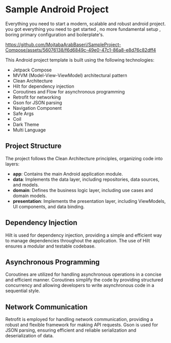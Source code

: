 # Sample Android Project

Everything you need to start a modern, scalable and robust android project.
you got everything you need to get started , no more fundamental setup , boring primary
configuration and boilerplate's.

https://github.com/MojtabaArabBaseri/SampleProject-Compose/assets/56076138/f6d6849c-49e0-47c1-86a8-e8d76c82dff4

This Android project template is built using the following technologies:

- Jetpack Compose 
- MVVM (Model-View-ViewModel) architectural pattern
- Clean Architecture
- Hilt for dependency injection
- Coroutines and Flow for asynchronous programming
- Retrofit for networking
- Gson for JSON parsing
- Navigation Component
- Safe Args
- Coil
- Dark Theme
- Multi Language

## Project Structure

The project follows the Clean Architecture principles, organizing code into layers:

- **app**: Contains the main Android application module.
- **data**: Implements the data layer, including repositories, data sources, and models.
- **domain**: Defines the business logic layer, including use cases and domain models.
- **presentation**: Implements the presentation layer, including ViewModels, UI components, and data binding.

## Dependency Injection

Hilt is used for dependency injection, providing a simple and efficient way to manage dependencies throughout the application. The use of Hilt ensures a modular and testable codebase.

## Asynchronous Programming

Coroutines are utilized for handling asynchronous operations in a concise and efficient manner. Coroutines simplify the code by providing structured concurrency and allowing developers to write asynchronous code in a sequential style.

## Network Communication

Retrofit is employed for handling network communication, providing a robust and flexible framework for making API requests. Gson is used for JSON parsing, ensuring efficient and reliable serialization and deserialization of data.
